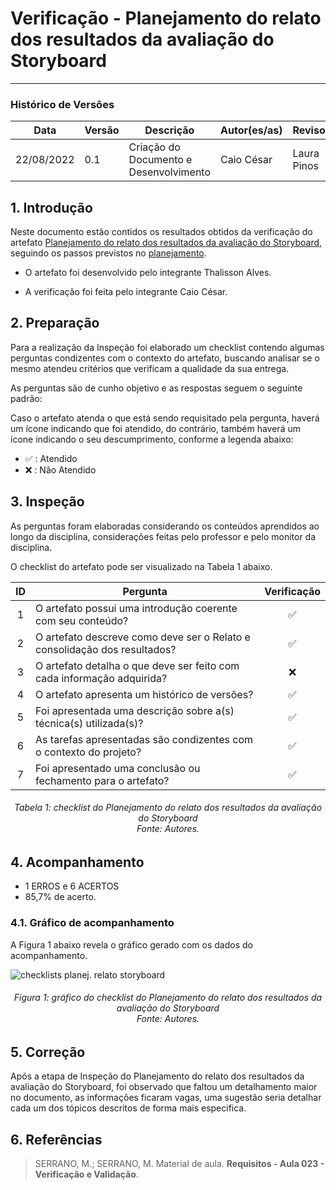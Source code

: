 # Verificação - Planejamento do relato dos resultados da avaliação do Storyboard
***

### Histórico de Versões

**Data** | **Versão** | **Descrição** | **Autor(es/as)** | **Revisor** |
--- | --- | --- | --- | --- |
22/08/2022 | 0.1 | Criação do Documento e Desenvolvimento | Caio César | Laura Pinos 

## 1. Introdução

Neste documento estão contidos os resultados obtidos da verificação do artefato [Planejamento do relato dos resultados da avaliação do Storyboard](../designAvalEDesenv/nivel1/storyboard/planej-relato-result-storyboard.md), seguindo os passos previstos no [planejamento](planejamento-geral.md).

* O artefato foi desenvolvido pelo integrante Thalisson Alves.

* A verificação foi feita pelo integrante Caio César.


## 2. Preparação

Para a realização da Inspeção foi elaborado um checklist contendo algumas perguntas condizentes com o contexto do artefato, buscando analisar se o mesmo atendeu critérios que verificam a qualidade da sua entrega.

As perguntas são de cunho objetivo e as respostas seguem o seguinte padrão:

Caso o artefato atenda o que está sendo requisitado pela pergunta, haverá um ícone indicando que foi atendido, do contrário, também haverá um ícone indicando o seu descumprimento, conforme a legenda abaixo:

- ✅ : Atendido
- ❌ : Não Atendido

## 3. Inspeção

As perguntas foram elaboradas considerando os conteúdos aprendidos ao longo da disciplina, considerações feitas pelo professor e pelo monitor da disciplina.

O checklist do artefato pode ser visualizado na Tabela 1 abaixo.

|ID|Pergunta| Verificação |
|:---:|-------------|:--------:|
| 1 | O artefato possui uma introdução coerente com seu conteúdo? |✅ |
| 2 | O artefato descreve como deve ser o Relato e consolidação dos resultados? | ✅ |
| 3 | O artefato detalha o que deve ser feito com cada informação adquirida? | ❌ |
| 4 | O artefato apresenta um histórico de versões? | ✅ |
| 5 | Foi apresentada uma descrição sobre a(s) técnica(s) utilizada(s)?| ✅ |
| 6 | As tarefas apresentadas são condizentes com o contexto do projeto?| ✅ |
| 7 | Foi apresentado uma conclusão ou fechamento para o artefato? | ✅ |

<h6 align = "center">Tabela 1: checklist do Planejamento do relato dos resultados da avaliação do Storyboard <br>Fonte: Autores. </h6>

## 4. Acompanhamento

- 1 ERROS e 6 ACERTOS
- 85,7% de acerto.

### 4.1. Gráfico de acompanhamento

A Figura 1 abaixo revela o gráfico gerado com os dados do acompanhamento.

![checklists planej. relato storyboard](https://user-images.githubusercontent.com/72279998/187323627-33dd52d2-63f0-4847-bf9e-5ae4a37f9d3f.png)


<h6 align = "center">Figura 1: gráfico do checklist do Planejamento do relato dos resultados da avaliação do Storyboard <br>Fonte: Autores. </h6>

## 5. Correção

Após a etapa de Inspeção do Planejamento do relato dos resultados da avaliação do Storyboard, foi observado que faltou um detalhamento maior no documento, as informações ficaram vagas, uma sugestão seria detalhar cada um dos tópicos descritos de forma mais especifica.

## 6. Referências

> SERRANO, M.; SERRANO, M. Material de aula. **Requisitos - Aula 023 - Verificação e Validação**.
